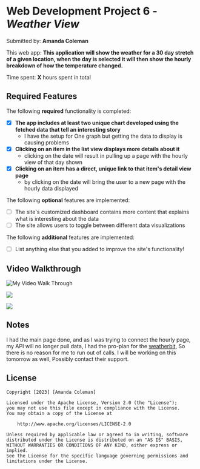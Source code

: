 # Web Development Project 6 - *Weather View*

Submitted by: **Amanda Coleman**

This web app: **This application will show the weather for a 30 day stretch of a given location, when the day is selected it will then show the hourly breakdown of how the temperature changed.**

Time spent: **X** hours spent in total

## Required Features

The following **required** functionality is completed:

- [x] **The app includes at least two unique chart developed using the fetched data that tell an interesting story**
     - I have the setup for One graph but getting the data to display is causing problems
- [x] **Clicking on an item in the list view displays more details about it**
     - clicking on the date will result in pulling up a page with the hourly view of that day shown
- [x] **Clicking on an item has a direct, unique link to that item's detail view page**
     - by clicking on the date will bring the user to a new page with the hourly data displayed 


The following **optional** features are implemented:

- [ ] The site's customized dashboard contains more content that explains what is interesting about the data
- [ ] The site allows users to toggle between different data visualizations

The following **additional** features are implemented:

* [ ] List anything else that you added to improve the site's functionality!

## Video Walkthrough

![My Video Walk Through](https://media.giphy.com/media/v1.Y2lkPTc5MGI3NjExNzEyMjUxZjhlZmNmMzBjMWJjMDliNzEwNjMxMGJmM2Q5NThkN2EyMSZjdD1n/AneOMniIa9U0TNK8xx/giphy.gif)


![](https://media.giphy.com/media/v1.Y2lkPTc5MGI3NjExMDQ4ZGI4NDFjMDUzNDhjMjRiZmUzNjBiMTkxNWUxNzcyYTY0MWUxZCZjdD1n/4hJOcofoogRNR0igr5/giphy.gif)

![](https://media.giphy.com/media/v1.Y2lkPTc5MGI3NjExZDE1ZDRhNGZjNThhZGI1NTA4ZWE4NGZhZTNjYjExYjY5OGZjNmY5YSZjdD1n/4PhqDg28tMDh4MdoD8/giphy.gif)

## Notes

I had the main page done, and as I was trying to connect the hourly page, my API will no longer pull data, I had the pro-plan for the [weatherbit](https://www.weatherbit.io/), So there is no reason for me to run out of calls. I will be working on this tomorrow as well, Possibly contact their support.   

## License

    Copyright [2023] [Amanda Coleman]

    Licensed under the Apache License, Version 2.0 (the "License");
    you may not use this file except in compliance with the License.
    You may obtain a copy of the License at

        http://www.apache.org/licenses/LICENSE-2.0

    Unless required by applicable law or agreed to in writing, software
    distributed under the License is distributed on an "AS IS" BASIS,
    WITHOUT WARRANTIES OR CONDITIONS OF ANY KIND, either express or implied.
    See the License for the specific language governing permissions and
    limitations under the License.
